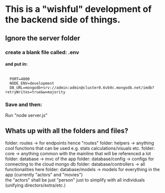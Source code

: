 # This is a "wishful" development of the backend side of things. 
## Ignore the server folder

### create a blank file called:   .env    
#### and put in:

```

  PORT=4000
  NODE_ENV=development
  DB_URL=mongodb+srv://admin:admin@cluster0.6vb9c.mongodb.net/imdb?retryWrites=true&w=majority
```
### Save and then:


Run "node server.js" 


## Whats up with all the folders and files?

folder: routes -> for endpoints hence "routes"
folder: helpers -> anything cool functions that can be used e.g. stats calculations/visuals etc.
folder: core -> anything common with the mainline that will be referenced a lot
folder: database -> mvc of the app
  folder: database/config -> configs for connecting to the cloud mongo db
  folder: database/controllers -> all functionalities here
  folder: database/models -> models for everything in the app (currently "actors" and "movies")     
    the "actors" shall be just "person" just to simplify with all individuals (unifying directors/extra/etc.)
